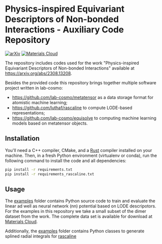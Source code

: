 # Physics-inspired Equivariant Descriptors of Non-bonded Interactions - Auxiliary Code Repository

[![arXiv](https://img.shields.io/badge/arXiv-2308.13208-B31B1B.svg)](https://arxiv.org/abs/2308.13208)
[![Materials
Cloud](https://img.shields.io/badge/Materials%20Cloud-10.24435/materialscloud:23--99-AACAFB.svg)](https://doi.org/10.24435/materialscloud:23-99)

The repository includes codes used for the work "Physics-inspired Equivariant
Descriptors of Non-bonded Interactions" available at https://arxiv.org/abs/2308.13208.

Besides the provided code this repository brings together multiple software project
written in lab-cosmo:

- https://github.com/lab-cosmo/metatensor as a data storage format for atomistic machine
  learning;
- https://github.com/luthaf/rascaline to compute LODE-based representations;
- https://github.com/lab-cosmo/equisolve to computing machine learning models based on
  metatensor objects.

## Installation

You'll need a C++ compiler, CMake, and a [Rust](htpps://rustup.rs/) compiler installed
on your machine. Then, in a fresh Python environment (virtualenv or conda), run the
following command to install the code and all dependencies:

```bash
pip install -r requirements.txt
pip install -r requirements_rascaline.txt
```

## Usage

The [examples](examples) folder contains Python source code to train and evaluate the
linear ad well as neural network (nn) potential based on LODE descripotors. For the
examples in this repository we take a small subset of the dimer dataset from the work.
The complete data set is available for download at [Materials
Cloud](https://doi.org/10.24435/materialscloud:23-99).

Additionally, the [examples](examples) folder contains Python classes to generate
splined radial integrals for
[rascaline](https://luthaf.fr/rascaline/latest/references/api/python/utils/splines.html)
